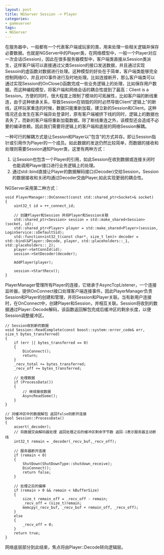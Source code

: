 ```yaml
---
layout: post
title: NGServer Session -> Player
categories:
- gameserver
tags:
- NGServer
---
```



在服务器中，一般都有一个代表客户端或玩家的类，用来处理一些相关逻辑并保存必要数据。也就是NGServer中的Player类，在网络模型中，一般一个Player对应一次会话(Session)，因此在很多服务器模型中，客户端类直接从Session类派生，这样客户端可以直接通过父类Session的接口发送数据，并且通过实现Sessoin的虚函数对数据进行处理。这种模型的好处在于简单，客户端类能够完全控制网络IO，并且对IO事件进行及时地处理。比如连接断开，那么客户端类可以通过实现Session的OnClose()函数完成一些业务逻辑上的处理，比如保存用户数据。而这种编程模型，将客户端和网络会话的耦合性提到了最高：Client is a Session。方便的同时，很大程度上限制了模块的可拓展性，比如客户端的断线重连，由于这种继承关系，导致Session在销毁的同时必然导致Client"逻辑上"的断线，这样玩家重连的时候，数据只能重新加载，建立新的Session和Client。这种情况还会发生在客户端异处登录时，原有客户端被挤下线的同时，逻辑上的数据也丢失了，而新的客户端将重新加载数据。除了断线重连之外，该模型还会造成不必要的编译依赖。因此我们需要将逻辑上的客户端和底层的网络Session解耦。

<!--more-->

一种可行的解耦方式是让Session和Player以"包含"的方式并存。即让Session指针或引用作为Player的一个成员。如此数据的发送仍然比较简单，而数据的接收和处理则需要Session通知Player类，这里有两种方式：

1. 让Session也包含一个Player的引用，如此Session在收到数据或连接关闭时也能调用Player接口进行业务逻辑上的处理。
2. 通过std::bind直接让Player的数据解码接口(Decoder)交给Session，Session的数据接收和关闭均通过Decoder交由Player,如此实现更弱的耦合性。

NGServer采用第二种方式：

```
void PlayerManager::OnConnect(const std::shared_ptr<Socket>& socket)
{
	uint32_t id = ++_connect_id;

	// 创建Player和Session 并将Player和Session关联
	std::shared_ptr<Session> session = std::make_shared<Session>(socket, id);
	std::shared_ptr<Player> player = std::make_shared<Player>(session, LoginService::sDefaultSid);
	std::function<int32_t(const char*, size_t len)> decoder = std::bind(&Player::Decode, player, std::placeholders::_1, std::placeholders::_2);
	player->SetConnId(id);
	session->SetDecoder(decoder);

	AddPlayer(player);

	session->StartRecv();
}
```

PlayerManager管理所有Player的连接，它继承于AsyncTcpListener，一个连接监听器，提供OnConnect接口处理客户端连接事件。因此PlayerManager负责Session和Player的创建和管理，并将Session和Player关联。当有新用户连接时，在OnConnect中，创建Player和Session，并相互关联。Session将收到的数据通过Player::Decode解码，该函数返回解包完成后缓冲区的剩余长度，以便Session调整缓冲区。
	
```
// Session收到新的数据
void Session::ReadComplete(const boost::system::error_code& err, size_t bytes_transferred)
{
    if (err || bytes_transferred == 0)
    {
        DisConnect();
        return;
    }
    _recv_total += bytes_transferred;
    _recv_off += bytes_transferred;

    // 处理数据
    if (ProcessData())
    {
        // 继续接收数据
        AsyncReadSome();
    }
}

// 对缓冲区中的数据解包 返回false则断开连接
bool Session::ProcessData()
{
    assert(_decoder);
    // 将数据交由解码器处理 返回处理之后的缓冲区剩余字节数 返回-1表示服务器主动断线
    int32_t remain = _decoder(_recv_buf,_recv_off);

    // 服务器断开连接
    if (remain < 0)
    {
        ShutDown(ShutDownType::shutdown_receive);
        DisConnect();
        return false;
    }

    // 处理之后的偏移
    if (remain > 0 && remain < kBufferSize)
    {
        size_t remain_off = _recv_off - remain;
        _recv_off = (size_t)remain;
        memcpy(_recv_buf, _recv_buf + remain_off, _recv_off);
    }
    else
    {
        _recv_off = 0;
    }
    return true;
}
```

网络底层部分到此结束，焦点将由Player::Decode转向逻辑层。

